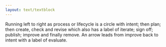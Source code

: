 ```yaml
---
layout: text/textblock
---
```


Running left to right as process or lifecycle is a circle with intent; then plan; then create, check and revise which also has a label of iterate; sign off; publish; improve and finally remove. An arrow leads from improve back to intent with a label of evaluate. 



